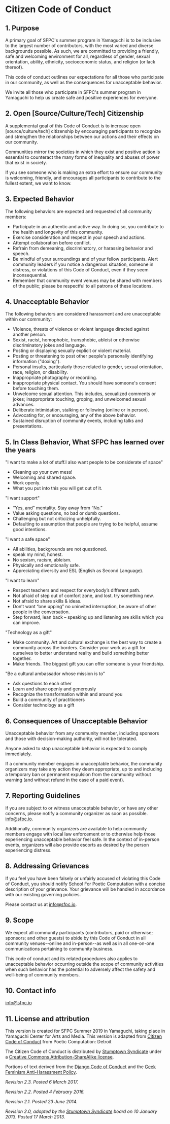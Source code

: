 # Citizen Code of Conduct

## 1. Purpose

A primary goal of SFPC's summer program in Yamaguchi is to be inclusive to the largest number of contributors, with the most varied and diverse backgrounds possible. As such, we are committed to providing a friendly, safe and welcoming environment for all, regardless of gender, sexual orientation, ability, ethnicity, socioeconomic status, and religion (or lack thereof).

This code of conduct outlines our expectations for all those who participate in our community, as well as the consequences for unacceptable behavior.

We invite all those who participate in SFPC's summer program in Yamaguchi to help us create safe and positive experiences for everyone.

## 2. Open [Source/Culture/Tech] Citizenship

A supplemental goal of this Code of Conduct is to increase open [source/culture/tech] citizenship by encouraging participants to recognize and strengthen the relationships between our actions and their effects on our community.

Communities mirror the societies in which they exist and positive action is essential to counteract the many forms of inequality and abuses of power that exist in society.

If you see someone who is making an extra effort to ensure our community is welcoming, friendly, and encourages all participants to contribute to the fullest extent, we want to know.

## 3. Expected Behavior

The following behaviors are expected and requested of all community members:

 * Participate in an authentic and active way. In doing so, you contribute to the health and longevity of this community.
 * Exercise consideration and respect in your speech and actions.
 * Attempt collaboration before conflict.
 * Refrain from demeaning, discriminatory, or harassing behavior and speech.
 * Be mindful of your surroundings and of your fellow participants. Alert community leaders if you notice a dangerous situation, someone in distress, or violations of this Code of Conduct, even if they seem inconsequential.
 * Remember that community event venues may be shared with members of the public; please be respectful to all patrons of these locations.

## 4. Unacceptable Behavior

The following behaviors are considered harassment and are unacceptable within our community:

 * Violence, threats of violence or violent language directed against another person.
 * Sexist, racist, homophobic, transphobic, ableist or otherwise discriminatory jokes and language.
 * Posting or displaying sexually explicit or violent material.
 * Posting or threatening to post other people's personally identifying information ("doxing").
 * Personal insults, particularly those related to gender, sexual orientation, race, religion, or disability.
 * Inappropriate photography or recording.
 * Inappropriate physical contact. You should have someone's consent before touching them.
 * Unwelcome sexual attention. This includes, sexualized comments or jokes; inappropriate touching, groping, and unwelcomed sexual advances.
 * Deliberate intimidation, stalking or following (online or in person).
 * Advocating for, or encouraging, any of the above behavior.
 * Sustained disruption of community events, including talks and presentations.

## 5. In Class Behavior, What SFPC has learned over the years


"I want to make a lot of stuff.I also want people to be considerate of space"
  * Cleaning up your own mess! 
  * Welcoming and shared space. 
  * Work openly.
  * What you put into this you will get out of it.

"I want support"
  * “Yes, and” mentality. Stay away from “No.”
  * Value asking questions, no bad or dumb questions.
  * Challenging but not criticizing unhelpfully. 
  * Defaulting to assumption that people are trying to be helpful, assume good intentions. 

"I want a safe space" 
  * All abilities, backgrounds are not questioned.
  * speak my mind, honest. 
  * No sexism, racism, ableism.
  * Physically and emotionally safe.
  * Appreciating diversity and ESL (English as Second Language).


"I want to learn"
  * Respect teachers and respect for everybody’s different path. 
  * Not afraid of step out of comfort zone, and lost. try something new.
  * Not afraid to share skills & ideas. 
  * Don’t want “one upping” no uninvited interruption, be aware of other people in the conversation.  
  * Step forward, lean back – speaking up and listening are skills which you can improve.

"Technology as a gift"
  * Make community. Art and cultural exchange is the best way to create a community across the borders. Consider your work as a gift for ourselves to better understand reality and build something better together. 
  * Make friends. The biggest gift you can offer someone is your friendship. 


"Be a cultural ambassador whose mission is to"
  * Ask questions to each other
  * Learn and share openly and generously
  * Recognize the transformation within and around you
  * Build a community of practitioners
  * Consider technology as a gift

## 6. Consequences of Unacceptable Behavior

Unacceptable behavior from any community member, including sponsors and those with decision-making authority, will not be tolerated.

Anyone asked to stop unacceptable behavior is expected to comply immediately.

If a community member engages in unacceptable behavior, the community organizers may take any action they deem appropriate, up to and including a temporary ban or permanent expulsion from the community without warning (and without refund in the case of a paid event).

## 7. Reporting Guidelines

If you are subject to or witness unacceptable behavior, or have any other concerns, please notify a community organizer as soon as possible. info@sfpc.io.

Additionally, community organizers are available to help community members engage with local law enforcement or to otherwise help those experiencing unacceptable behavior feel safe. In the context of in-person events, organizers will also provide escorts as desired by the person experiencing distress.

## 8. Addressing Grievances

If you feel you have been falsely or unfairly accused of violating this Code of Conduct, you should notify School For Poetic Computation with a concise description of your grievance. Your grievance will be handled in accordance with our existing governing policies. 

Please contact us at info@sfpc.io.


## 9. Scope

We expect all community participants (contributors, paid or otherwise; sponsors; and other guests) to abide by this Code of Conduct in all community venues--online and in-person--as well as in all one-on-one communications pertaining to community business.

This code of conduct and its related procedures also applies to unacceptable behavior occurring outside the scope of community activities when such behavior has the potential to adversely affect the safety and well-being of community members.

## 10. Contact info

info@sfpc.io

## 11. License and attribution

This version is created for SFPC Summer 2019 in Yamaguchi, taking place in Yamaguchi Center for Arts and Media. This version is adapted from [Citizen Code of Conduct](https://github.com/SFPC/detroit/blob/master/CODE_OF_CONDUCT.md) from Poetic Computation: Detroit

The Citizen Code of Conduct is distributed by [Stumptown Syndicate](http://stumptownsyndicate.org) under a [Creative Commons Attribution-ShareAlike license](http://creativecommons.org/licenses/by-sa/3.0/). 

Portions of text derived from the [Django Code of Conduct](https://www.djangoproject.com/conduct/) and the [Geek Feminism Anti-Harassment Policy](http://geekfeminism.wikia.com/wiki/Conference_anti-harassment/Policy).

_Revision 2.3. Posted 6 March 2017._

_Revision 2.2. Posted 4 February 2016._

_Revision 2.1. Posted 23 June 2014._

_Revision 2.0, adopted by the [Stumptown Syndicate](http://stumptownsyndicate.org) board on 10 January 2013. Posted 17 March 2013._
